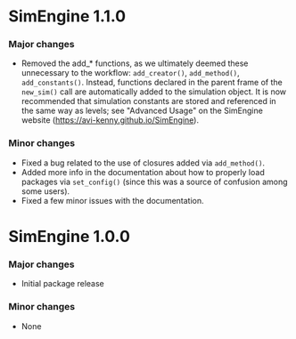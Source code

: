 # SimEngine 1.1.0

### Major changes

- Removed the add_* functions, as we ultimately deemed these unnecessary to the workflow: `add_creator()`, `add_method()`, `add_constants()`. Instead, functions declared in the parent frame of the `new_sim()` call are automatically added to the simulation object. It is now recommended that simulation constants are stored and referenced in the same way as levels; see "Advanced Usage" on the SimEngine website (https://avi-kenny.github.io/SimEngine).

### Minor changes

- Fixed a bug related to the use of closures added via `add_method()`.
- Added more info in the documentation about how to properly load packages via `set_config()` (since this was a source of confusion among some users).
- Fixed a few minor issues with the documentation.

# SimEngine 1.0.0

### Major changes

- Initial package release

### Minor changes

- None
